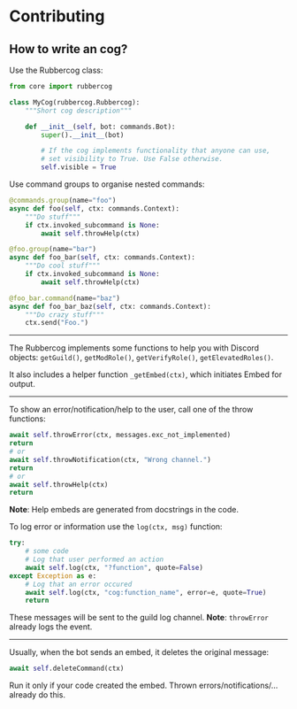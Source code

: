 # Contributing

## How to write an cog?

Use the Rubbercog class:

```python
from core import rubbercog

class MyCog(rubbercog.Rubbercog):
    """Short cog description"""

    def __init__(self, bot: commands.Bot):
        super().__init__(bot)

        # If the cog implements functionality that anyone can use,
        # set visibility to True. Use False otherwise.
        self.visible = True
```

Use command groups to organise nested commands:

```python
@commands.group(name="foo")
async def foo(self, ctx: commands.Context):
	"""Do stuff"""
	if ctx.invoked_subcommand is None:
		await self.throwHelp(ctx)

@foo.group(name="bar")
async def foo_bar(self, ctx: commands.Context):
	"""Do cool stuff"""
	if ctx.invoked_subcommand is None:
		await self.throwHelp(ctx)

@foo_bar.command(name="baz")
async def foo_bar_baz(self, ctx: commands.Context):
	"""Do crazy stuff"""
	ctx.send("Foo.")
```

---

The Rubbercog implements some functions to help you with Discord objects:
`getGuild()`, `getModRole()`, `getVerifyRole()`, `getElevatedRoles()`.

It also includes a helper function `_getEmbed(ctx)`, which initiates Embed for
output.

---

To show an error/notification/help to the user, call one of the throw functions:

```python
await self.throwError(ctx, messages.exc_not_implemented)
return
# or
await self.throwNotification(ctx, "Wrong channel.")
return
# or
await self.throwHelp(ctx)
return
```

**Note**: Help embeds are generated from docstrings in the code.

To log error or information use the `log(ctx, msg)` function:

```python
try:
	# some code
	# Log that user performed an action
	await self.log(ctx, "?function", quote=False)
except Exception as e:
	# Log that an error occured
	await self.log(ctx, "cog:function_name", error=e, quote=True)
	return
```

These messages will be sent to the guild log channel.
**Note**: `throwError` already logs the event.

---

Usually, when the bot sends an embed, it deletes the original message:

```python
await self.deleteCommand(ctx)
```

Run it only if your code created the embed. Thrown errors/notifications/...
already do this.
